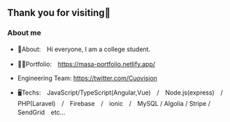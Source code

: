 ## Thank you for visiting👋

### About me
- 💬About:　Hi everyone, I am a college student.

- 👨‍💻Portfolio:　https://masa-portfolio.netlify.app/

- Engineering Team: https://twitter.com/Cuovision

- 🖥Techs:　JavaScript/TypeScript(Angular,Vue)　/　Node.js(express)　/　PHP(Laravel)　/　Firebase　/　ionic　/　MySQL / Algolia / Stripe / SendGrid　etc...

<!--
**moriyamasaaaki/moriyamasaaaki** is a ✨ _special_ ✨ repository because its `README.md` (this file) appears on your GitHub profile.

Here are some ideas to get you started:

- 🔭 I’m currently working on ...
- 🌱 I’m currently learning ...
- 👯 I’m looking to collaborate on ...
- 🤔 I’m looking for help with ...
- 💬 Ask me about ...
- 📫 How to reach me: ...
- 😄 Pronouns: ...
- ⚡ Fun fact: ...
-->
